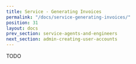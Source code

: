 ```yaml
---
title: Service - Generating Invoices
permalink: "/docs/service-generating-invoices/"
position: 31
layout: docs
prev_section: service-agents-and-engineers
next_section: admin-creating-user-accounts
---
```


TODO
